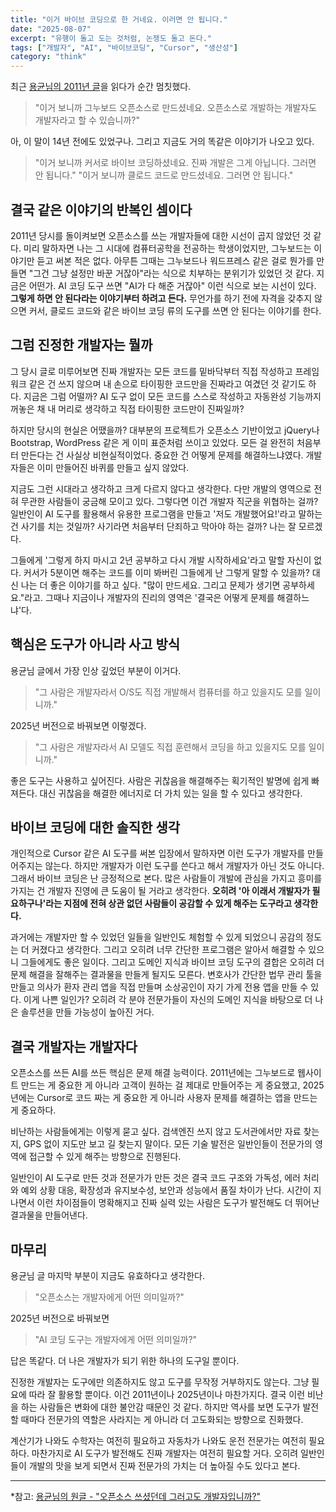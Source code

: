 ```yaml
---
title: "이거 바이브 코딩으로 한 거네요. 이러면 안 됩니다."
date: "2025-08-07"
excerpt: "유행이 돌고 도는 것처럼, 논쟁도 돌고 돈다."
tags: ["개발자", "AI", "바이브코딩", "Cursor", "생산성"]
category: "think"
---
```


최근 [용균님의 2011년 글](https://edykim.com/ko/post/you-used-open-source-and-are-you-a-developer/?fbclid=IwY2xjawMAsuRleHRuA2FlbQIxMQABHrTmm2df4SQCRsWaQGK4D2oT2F5s9LN12KUWmoEAnT944YdQZEdWSnkDF-ZV_aem__vn2NM6uJRPQ204UdM0eFA)을 읽다가 순간 멈칫했다.

> "이거 보니까 그누보드 오픈소스로 만드셨네요. 오픈소스로 개발하는 개발자도 개발자라고 할 수 있습니까?"

아, 이 말이 14년 전에도 있었구나. 그리고 지금도 거의 똑같은 이야기가 나오고 있다.

> "이거 보니까 커서로 바이브 코딩하셨네요. 진짜 개발은 그게 아닙니다. 그러면 안 됩니다."
> "이거 보니까 클로드 코드로 만드셨네요. 그러면 안 됩니다."

## 결국 같은 이야기의 반복인 셈이다

2011년 당시를 돌이켜보면 오픈소스를 쓰는 개발자들에 대한 시선이 곱지 않았던 것 같다. 미리 말하자면 나는 그 시대에 컴퓨터공학을 전공하는 학생이었지만, 그누보드는 이야기만 듣고 써본 적은 없다. 아무튼 그때는 그누보드나 워드프레스 같은 걸로 뭔가를 만들면 "그건 그냥 설정만 바꾼 거잖아"라는 식으로 치부하는 분위기가 있었던 것 같다. 지금은 어떤가. AI 코딩 도구 쓰면 "AI가 다 해준 거잖아" 이런 식으로 보는 시선이 있다. **그렇게 하면 안 된다라는 이야기부터 하려고 든다.** 무언가를 하기 전에 자격을 갖추지 않으면 커서, 클로드 코드와 같은 바이브 코딩 류의 도구를 쓰면 안 된다는 이야기를 한다.

## 그럼 진정한 개발자는 뭘까

그 당시 글로 미루어보면 진짜 개발자는 모든 코드를 밑바닥부터 직접 작성하고 프레임워크 같은 건 쓰지 않으며 내 손으로 타이핑한 코드만을 진짜라고 여겼던 것 같기도 하다. 지금은 그럼 어떨까? AI 도구 없이 모든 코드를 스스로 작성하고 자동완성 기능까지 꺼놓은 채 내 머리로 생각하고 직접 타이핑한 코드만이 진짜일까?

하지만 당시의 현실은 어땠을까? 대부분의 프로젝트가 오픈소스 기반이었고 jQuery나 Bootstrap, WordPress 같은 게 이미 표준처럼 쓰이고 있었다. 모든 걸 완전히 처음부터 만든다는 건 사실상 비현실적이었다. 중요한 건 어떻게 문제를 해결하느냐였다. 개발자들은 이미 만들어진 바퀴를 만들고 싶지 않았다.

지금도 그런 시대라고 생각하고 크게 다르지 않다고 생각한다. 다만 개발의 영역으로 전혀 무관한 사람들이 궁금해 모이고 있다. 그렇다면 이건 개발자 직군을 위협하는 걸까? 일반인이 AI 도구를 활용해서 유용한 프로그램을 만들고 '저도 개발했어요!'라고 말하는 건 사기를 치는 것일까? 사기라면 처음부터 단죄하고 막아야 하는 걸까? 나는 잘 모르겠다.

그들에게 '그렇게 하지 마시고 2년 공부하고 다시 개발 시작하세요'라고 말할 자신이 없다. 커서가 5분이면 해주는 코드를 이미 봐버린 그들에게 난 그렇게 말할 수 있을까? 대신 나는 더 좋은 이야기를 하고 싶다. "많이 만드세요. 그리고 문제가 생기면 공부하세요."라고. 그때나 지금이나 개발자의 진리의 영역은 '결국은 어떻게 문제를 해결하느냐'다.

## 핵심은 도구가 아니라 사고 방식

용균님 글에서 가장 인상 깊었던 부분이 이거다.

> "그 사람은 개발자라서 O/S도 직접 개발해서 컴퓨터를 하고 있을지도 모를 일이니까."

2025년 버전으로 바꿔보면 이렇겠다.

> "그 사람은 개발자라서 AI 모델도 직접 훈련해서 코딩을 하고 있을지도 모를 일이니까."

좋은 도구는 사용하고 싶어진다. 사람은 귀찮음을 해결해주는 획기적인 발명에 쉽게 빠져든다. 대신 귀찮음을 해결한 에너지로 더 가치 있는 일을 할 수 있다고 생각한다.

## 바이브 코딩에 대한 솔직한 생각

개인적으로 Cursor 같은 AI 도구를 써본 입장에서 말하자면 이런 도구가 개발자를 만들어주지는 않는다. 하지만 개발자가 이런 도구를 쓴다고 해서 개발자가 아닌 것도 아니다. 그래서 바이브 코딩은 난 긍정적으로 본다. 많은 사람들이 개발에 관심을 가지고 흥미를 가지는 건 개발자 진영에 큰 도움이 될 거라고 생각한다. **오히려 '아 이래서 개발자가 필요하구나'라는 지점에 전혀 상관 없던 사람들이 공감할 수 있게 해주는 도구라고 생각한다.**

과거에는 개발자만 할 수 있었던 일들을 일반인도 체험할 수 있게 되었으니 공감의 정도는 더 커졌다고 생각한다. 그리고 오히려 너무 간단한 프로그램은 알아서 해결할 수 있으니 그들에게도 좋은 일이다. 그리고 도메인 지식과 바이브 코딩 도구의 결합은 오히려 더 문제 해결을 잘해주는 결과물을 만들게 될지도 모른다. 변호사가 간단한 법무 관리 툴을 만들고 의사가 환자 관리 앱을 직접 만들며 소상공인이 자기 가게 전용 앱을 만들 수 있다. 이게 나쁜 일인가? 오히려 각 분야 전문가들이 자신의 도메인 지식을 바탕으로 더 나은 솔루션을 만들 가능성이 높아진 거다.

## 결국 개발자는 개발자다

오픈소스를 쓰든 AI를 쓰든 핵심은 문제 해결 능력이다. 2011년에는 그누보드로 웹사이트 만드는 게 중요한 게 아니라 고객이 원하는 걸 제대로 만들어주는 게 중요했고, 2025년에는 Cursor로 코드 짜는 게 중요한 게 아니라 사용자 문제를 해결하는 앱을 만드는 게 중요하다.

비난하는 사람들에게는 이렇게 묻고 싶다. 검색엔진 쓰지 않고 도서관에서만 자료 찾는지, GPS 없이 지도만 보고 길 찾는지 말이다. 모든 기술 발전은 일반인들이 전문가의 영역에 접근할 수 있게 해주는 방향으로 진행된다.

일반인이 AI 도구로 만든 것과 전문가가 만든 것은 결국 코드 구조와 가독성, 에러 처리와 예외 상황 대응, 확장성과 유지보수성, 보안과 성능에서 품질 차이가 난다. 시간이 지나면서 이런 차이점들이 명확해지고 진짜 실력 있는 사람은 도구가 발전해도 더 뛰어난 결과물을 만들어낸다.

## 마무리

용균님 글 마지막 부분이 지금도 유효하다고 생각한다.

> "오픈소스는 개발자에게 어떤 의미일까?"

2025년 버전으로 바꿔보면

> "AI 코딩 도구는 개발자에게 어떤 의미일까?"

답은 똑같다. 더 나은 개발자가 되기 위한 하나의 도구일 뿐이다.

진정한 개발자는 도구에만 의존하지도 않고 도구를 무작정 거부하지도 않는다. 그냥 필요에 따라 잘 활용할 뿐이다. 이건 2011년이나 2025년이나 마찬가지다. 결국 이런 비난을 하는 사람들은 변화에 대한 불안감 때문인 것 같다. 하지만 역사를 보면 도구가 발전할 때마다 전문가의 역할은 사라지는 게 아니라 더 고도화되는 방향으로 진화했다.

계산기가 나와도 수학자는 여전히 필요하고 자동차가 나와도 운전 전문가는 여전히 필요하다. 마찬가지로 AI 도구가 발전해도 진짜 개발자는 여전히 필요할 거다. 오히려 일반인들이 개발의 맛을 보게 되면서 진짜 전문가의 가치는 더 높아질 수도 있다고 본다.

---

\*참고: [용균님의 원글 - "오픈소스 쓰셨던데 그러고도 개발자입니까?"](https://edykim.com/ko/post/you-used-open-source-and-are-you-a-developer/?fbclid=IwY2xjawMAsuRleHRuA2FlbQIxMQ)
